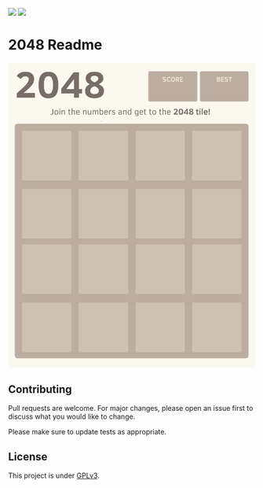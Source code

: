 ![](https://img.shields.io/codefactor/grade/github/Darkempire78/Github1s-Extension?style=for-the-badge) ![](https://img.shields.io/github/repo-size/Darkempire78/Github1s-Extension?style=for-the-badge)

# 2048 Readme

<!-- 2048 game board -->
<img src="https://github.com/Darkempire78/readme-2048/blob/main/Data/gameboard.png" width="800"/>
<!-- 2048 game board -->

## Contributing

Pull requests are welcome. For major changes, please open an issue first to discuss what you would like to change.

Please make sure to update tests as appropriate.


## License

This project is under [GPLv3](LICENSE).
